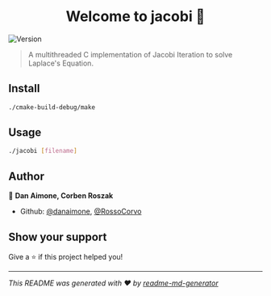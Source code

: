 <h1 align="center">Welcome to jacobi 👋</h1>
<p>
  <img alt="Version" src="https://img.shields.io/badge/version-1.0-blue.svg?cacheSeconds=2592000" />
</p>

> A multithreaded C implementation of Jacobi Iteration to solve Laplace's Equation.

## Install

```sh
./cmake-build-debug/make
```

## Usage

```sh
./jacobi [filename]
```

## Author

👤 **Dan Aimone, Corben Roszak**

* Github: [@danaimone](https://github.com/danaimone),
	  [@RossoCorvo](https://github.com/RossoCorvo)

## Show your support

Give a ⭐️ if this project helped you!

***
_This README was generated with ❤️ by [readme-md-generator](https://github.com/kefranabg/readme-md-generator)_

